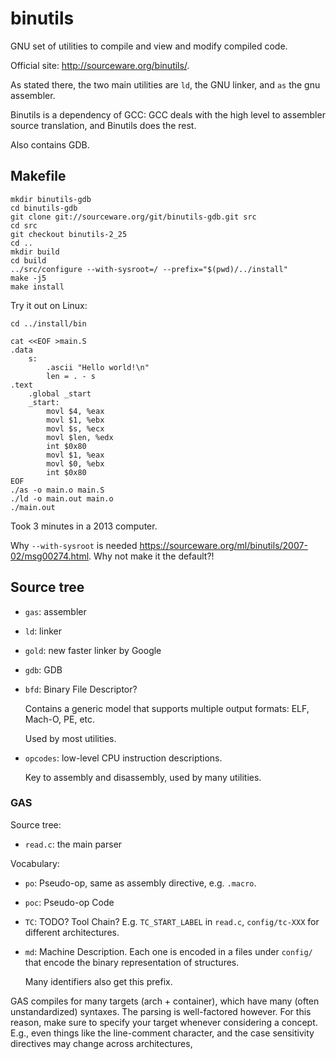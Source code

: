 # binutils

GNU set of utilities to compile and view and modify compiled code.

Official site: <http://sourceware.org/binutils/>.

As stated there, the two main utilities are `ld`, the GNU linker, and `as` the gnu assembler.

Binutils is a dependency of GCC: GCC deals with the high level to assembler source translation, and Binutils does the rest.

Also contains GDB.

## Makefile

    mkdir binutils-gdb
    cd binutils-gdb
    git clone git://sourceware.org/git/binutils-gdb.git src
    cd src
    git checkout binutils-2_25
    cd ..
    mkdir build
    cd build
    ../src/configure --with-sysroot=/ --prefix="$(pwd)/../install"
    make -j5
    make install

Try it out on Linux:

    cd ../install/bin

    cat <<EOF >main.S
    .data
        s:
            .ascii "Hello world!\n"
            len = . - s
    .text
        .global _start
        _start:
            movl $4, %eax
            movl $1, %ebx
            movl $s, %ecx
            movl $len, %edx
            int $0x80
            movl $1, %eax
            movl $0, %ebx
            int $0x80
    EOF
    ./as -o main.o main.S
    ./ld -o main.out main.o
    ./main.out


Took 3 minutes in a 2013 computer.

Why `--with-sysroot` is needed <https://sourceware.org/ml/binutils/2007-02/msg00274.html>. Why not make it the default?!

## Source tree

-   `gas`: assembler

-   `ld`: linker

-   `gold`: new faster linker by Google

-   `gdb`: GDB

-   `bfd`: Binary File Descriptor?

    Contains a generic model that supports multiple output formats: ELF, Mach-O, PE, etc.

    Used by most utilities.

-   `opcodes`: low-level CPU instruction descriptions.

    Key to assembly and disassembly, used by many utilities.

### GAS

Source tree:

- `read.c`: the main parser

Vocabulary:

-   `po`: Pseudo-op, same as assembly directive, e.g. `.macro`.

-   `poc`: Pseudo-op Code

-   `TC`: TODO? Tool Chain? E.g. `TC_START_LABEL` in `read.c`, `config/tc-XXX` for different architectures.

-   `md`: Machine Description. Each one is encoded in a files under `config/` that encode the binary representation of structures.

    Many identifiers also get this prefix.

GAS compiles for many targets (arch + container), which have many (often unstandardized) syntaxes. The parsing is well-factored however. For this reason, make sure to specify your target whenever considering a concept. E.g., even things like the line-comment character, and the case sensitivity directives may change across architectures, 
